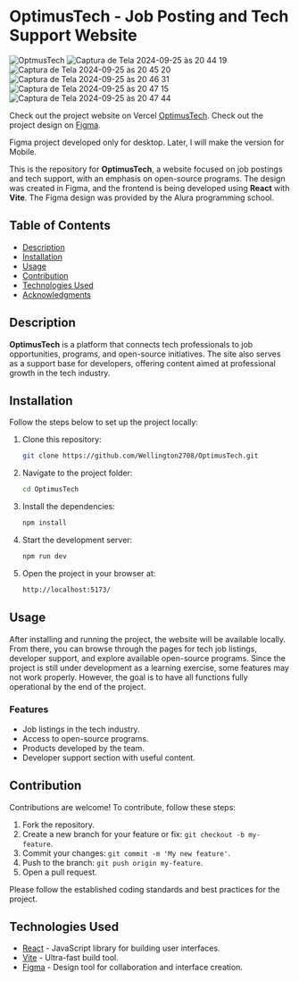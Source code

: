 # OptimusTech - Job Posting and Tech Support Website

![OptmusTech](https://github.com/user-attachments/assets/46352e1e-bd4d-4c5d-84f9-48fa49cc9a27)
![Captura de Tela 2024-09-25 às 20 44 19](https://github.com/user-attachments/assets/27c4ade3-a8f7-4269-a693-73551b440bb1)
![Captura de Tela 2024-09-25 às 20 45 20](https://github.com/user-attachments/assets/fe56fc01-9507-4ede-bbc2-45756cb6b968)
![Captura de Tela 2024-09-25 às 20 46 31](https://github.com/user-attachments/assets/e7f6309f-1953-45e0-9b8f-b4cb3f44acef)
![Captura de Tela 2024-09-25 às 20 47 15](https://github.com/user-attachments/assets/a162df8b-43f5-4134-9595-40ceaf1eb67d)
![Captura de Tela 2024-09-25 às 20 47 44](https://github.com/user-attachments/assets/d197bafe-21c8-4409-8cff-1403f26ef6ad)



Check out the project website on Vercel  [OptimusTech](https://optimus-tech-rho.vercel.app/).
Check out the project design on [Figma](https://www.figma.com/design/mm3MLozvUDGhDRTxSLlGL5/7daysOfCode-HTML-CSS?node-id=0-9878&node-type=frame&t=bwFeVFUK1PS4YsNw-0).

Figma project developed only for desktop.
Later, I will make the version for Mobile.


This is the repository for **OptimusTech**, a website focused on job postings and tech support, with an emphasis on open-source programs. The design was created in Figma, and the frontend is being developed using **React** with **Vite**. The Figma design was provided by the Alura programming school.

## Table of Contents
- [Description](#description)
- [Installation](#installation)
- [Usage](#usage)
- [Contribution](#contribution)
- [Technologies Used](#technologies-used)
- [Acknowledgments](#acknowledgments)

## Description

**OptimusTech** is a platform that connects tech professionals to job opportunities, programs, and open-source initiatives. The site also serves as a support base for developers, offering content aimed at professional growth in the tech industry.

## Installation

Follow the steps below to set up the project locally:

1. Clone this repository:
    ```bash
    git clone https://github.com/Wellington2708/OptimusTech.git
    ```

2. Navigate to the project folder:
    ```bash
    cd OptimusTech
    ```

3. Install the dependencies:
    ```bash
    npm install
    ```

4. Start the development server:
    ```bash
    npm run dev
    ```

5. Open the project in your browser at:
    ```bash
    http://localhost:5173/
    ```

## Usage

After installing and running the project, the website will be available locally. From there, you can browse through the pages for tech job listings, developer support, and explore available open-source programs. Since the project is still under development as a learning exercise, some features may not work properly. However, the goal is to have all functions fully operational by the end of the project.

### Features
- Job listings in the tech industry.
- Access to open-source programs.
- Products developed by the team.
- Developer support section with useful content.

## Contribution

Contributions are welcome! To contribute, follow these steps:

1. Fork the repository.
2. Create a new branch for your feature or fix: `git checkout -b my-feature`.
3. Commit your changes: `git commit -m 'My new feature'`.
4. Push to the branch: `git push origin my-feature`.
5. Open a pull request.

Please follow the established coding standards and best practices for the project.

## Technologies Used

- [React](https://reactjs.org) - JavaScript library for building user interfaces.
- [Vite](https://vitejs.dev) - Ultra-fast build tool.
- [Figma](https://www.figma.com) - Design tool for collaboration and interface creation.


